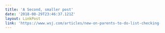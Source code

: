 ```yaml
---
title: 'A Second, smaller post'
date: '2018-08-29T23:46:37.121Z'
layout: LinkPost
link: 'https://www.wsj.com/articles/new-on-parents-to-do-list-checking-childrens-credit-history-1535457603'
---
```

